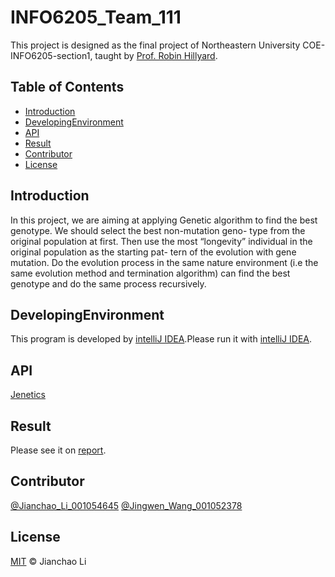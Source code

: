 # INFO6205_Team_111

This project is designed as the final project of Northeastern University COE-INFO6205-section1, taught by [Prof. Robin Hillyard](https://github.com/rchillyard).

## Table of Contents

- [Introduction](#introduction)
- [DevelopingEnvironment](#DevelopingEnvironment)
- [API](#API)
- [Result](#Result)
- [Contributor](#contributor)
- [License](#license)

## Introduction

In this project, we are aiming at applying Genetic algorithm to find the best genotype. We should select the best non-mutation geno- type from the original population at first. Then use the most “longevity” individual in the original population as the starting pat- tern of the evolution with gene mutation. Do the evolution process in the same nature environment (i.e the same evolution method and termination algorithm) can find the best genotype and do the same process recursively.


## DevelopingEnvironment

This program is developed by [intelliJ IDEA](https://www.jetbrains.com/idea/).Please run it with [intelliJ IDEA](https://www.jetbrains.com/idea/).

## API

[Jenetics](http://jenetics.io/)

## Result

Please see it on  [report](https://github.com/ljch9725/INFO6205_Team_111/blob/master/INFO6205_111.pdf).


## Contributor

[@Jianchao_Li_001054645](https://github.com/ljch9725)
[@Jingwen_Wang_001052378](https://github.com/Jingwen-Wang-97)

## License

[MIT](https://github.com/ljch9725/INFO6205_Team_111/blob/master/LICENSE) © Jianchao Li